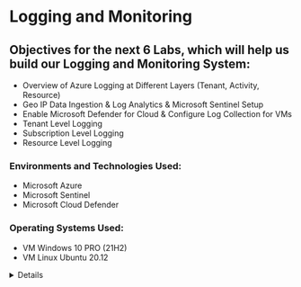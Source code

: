 # Logging and Monitoring

## Objectives for the next 6 Labs, which will help us build our Logging and Monitoring System:

- Overview of Azure Logging at Different Layers (Tenant, Activity, Resource)
- Geo IP Data Ingestion & Log Analytics & Microsoft Sentinel Setup
- Enable Microsoft Defender for Cloud & Configure Log Collection for VMs
- Tenant Level Logging
- Subscription Level Logging
- Resource Level Logging

### Environments and Technologies Used:

- Microsoft Azure
- Microsoft Sentinel
- Microsoft Cloud Defender

### Operating Systems Used:

- VM Windows 10 PRO (21H2)
- VM Linux Ubuntu 20.12
<details close>

<div>

</summary>

  ## Here is an overview of Azure logging at different layers: tenant, subscription, and resource:
  
1. Tenant Level Logging: Azure allows you to enable logging at the tenant level, capturing logs for services and activities that span across your entire Azure tenant. This includes Azure AD logs, Azure Resource Manager logs, and more. Tenant-level logging provides a holistic view of activities and events across your Azure environment.

2. Subscription Level Logging: Logging can also be configured at the subscription level, allowing you to monitor and track activities specific to a particular Azure subscription. This includes capturing logs for resource deployments, management operations, and changes within the subscription.

3. Resource Level Logging: Azure provides the ability to enable logging at the resource level, focusing on specific Azure resources such as virtual machines, storage accounts, or databases. Resource-level logging offers detailed insights into the operations, performance metrics, and diagnostic data of individual resources.

By leveraging logging at these different layers, you can effectively monitor and analyze activities, detect security threats, troubleshoot issues, and ensure compliance across your Azure environment.

<p align="center">
<img src="https://i.imgur.com/lLaiDex.png" height="70%" width="70%" alt="Azure Free Account"/> 
</p>
<details close>

---

</summary>

  ## In this lab, we will utilize two GeoIP files to enhance our analysis capabilities. These files will allow us to correlate IP addresses and determine the geographical location from which the attacks originated. This information will provide valuable insights into the source of the attacks and help us strengthen our security measures. <b>

- To begin, we will download two IP files that are essential for our analysis. 

![image](https://user-images.githubusercontent.com/112146207/231026643-50acaa3b-3f83-4467-b6ee-49cf28ee2225.png)

- Next, we will access our Azure account and navigate to the "Storage accounts" section. From there, we will initiate a search for "Storage accounts" and select the option to "Create storage account." This will enable us to set up a new storage account in Azure.

<p align="center">
<img src="https://i.imgur.com/gjdNQ3d.png" height="70%" width="70%" alt="Azure Free Account"/> 
</p>

- While creating the storage account, please ensure that you place it under the "RG-Cyber-Lab" resource group. Additionally, specify a unique storage account name, select the desired region, and set the redundancy to locally-redundant storage (LRS). These configurations will ensure that the storage account is properly organized and aligned with the required specifications for our lab.

- It's important to remember that redundancy in cybersecurity plays a crucial role in enhancing fault tolerance. Fault tolerance refers to the system's ability to continue operating smoothly even in the event of a failure in one of its components. By implementing redundancy measures, such as locally-redundant storage (LRS) in our storage account, we ensure that our data remains available and protected even if certain components or systems encounter issues or failures.

<p align="center">
<img src="https://i.imgur.com/weQglom.png" height="70%" width="70%" alt="Azure Free Account"/> 
</p>
  
- After successfully creating the storage account, proceed to the search bar and enter "storage account" to locate and access the storage account within Azure. This will allow us to manage and configure the storage account according to our specific requirements. 
> Within the storage account, create a container named “ipgeodata”

<p align="center">
<img src="https://i.imgur.com/RMcy7Va.png" height="70%" width="70%" alt="Azure Free Account"/> 
</p>
  
- Click on ```ipgeodata``` and we will upload the 2 files we downloaded
> This might take a while since one of the files is very large, but patience is key! 

<p align="center">
<img src="https://i.imgur.com/6JGq0yO.png" height="70%" width="70%" alt="Azure Free Account"/> 
</p>

- We now need to generate SAS URLs for both of these files.
> A SAS (Shared Access Signature) is utilized to grant access to files on an individual basis, rather than providing unrestricted access to the entire container. It allows for more granular control and security by specifying the specific permissions and timeframe for which the access is granted.

- We will first copy the file names and jot them down on a notepad 

<p align="center">
<img src="https://i.imgur.com/iLc6Obf.png" height="70%" width="70%" alt="Azure Free Account"/> 
</p>
  
- To generate a SAS for the first file, right-click on its name and select the "Generate SAS" option. Ensure that you generate the SAS for the city blocks IPv4 file specifically. 

<p align="center">
<img src="https://i.imgur.com/DaESGBQ.png" height="70%" width="70%" alt="Azure Free Account"/> 
</p>
  
- Extend the expiration date, by setting it to be at least one year in the future, and then click on the "Generate SAS" button. After generating the SAS, make sure to copy the Blob SAS URL and save it in your notes for future reference. This SAS URL will be utilized later in the process, so it's crucial to keep it readily available.

- Allow me to explain the rationale behind this process. The purpose of generating the SAS URL is to provide it to the Log repository. The Log repository will utilize this SAS URL to access and read the data from the specified file in Azure Sentinel. This data will then be ingested into the Azure Sentinel database for further analysis and monitoring. We can anticipate exploring this integration in the upcoming steps, which will allow us to leverage the power of Azure Sentinel for efficient log management and analysis.

<p align="center">
<img src="https://i.imgur.com/JdqUeoP.png" height="70%" width="70%" alt="Azure Free Account"/> 
</p>
  
- The identical steps will be followed for the "City-Locations" file.

<p align="center">
<img src="https://i.imgur.com/iHJFjV6.png" height="70%" width="70%" alt="Azure Free Account"/> 
</p>
  
- It is crucial to have copied the Blob URLs to a notepad or another document, as we will be relying on them for further steps. Please ensure that you have securely saved the Blob URLs, as they will be necessary for our upcoming tasks and integrations.

<p align="center">
<img src="https://i.imgur.com/U6UO6vT.png" height="70%" width="70%" alt="Azure Free Account"/> 
</p>

- Our SIEM (Security Information and Event Management) solution will be configured to monitor our log analytics workspace. It will collect, analyze, and identify logs in real-time.

<p align="center">
<img src="https://i.imgur.com/NCuqbKt.png" height="70%" width="70%" alt="Azure Free Account"/> 
</p>
  
- To create a Log Analytics workspace, please navigate to portal.azure.com and use the search bar to find "log analytics workspace". Once located, click on the "Create" button to initiate the workspace creation process. 

> Enter your resource group, name, and region
> Click "create"

<p align="center">
<img src="https://i.imgur.com/VOSRAh3.png" height="70%" width="70%" alt="Azure Free Account"/> 
</p>

- We have created our Log Analytics workspace, which will be enriched with Geo data to correlate IP addresses and determine origins. Now, we will create our SIEM resource and establish a connection with the Log Analytics workspace. This integration will empower us to monitor and respond to security events effectively by utilizing the comprehensive log data collected within the workspace. It will enhance our cybersecurity capabilities and enable proactive threat management. 

- In the Azure portal, search for "Microsoft Sentinel" in the search bar and click "Create" to initiate the provisioning of the powerful security information and event management (SIEM) solution. 

- Afterward, select your Log Analytics workspace and click on the "Add" button to establish the connection between the Microsoft Sentinel SIEM solution and the Log Analytics workspace. 

<p align="center">
<img src="https://i.imgur.com/D72hGmc.png" height="70%" width="70%" alt="Azure Free Account"/> 
</p>

- Now, we will proceed to create two Watchlists within Azure Sentinel. Additionally, we will ingest CSV files containing geo-data from Azure Storage. These steps will enable us to leverage the Watchlists feature for advanced threat detection and response, while also enriching our security analytics with geo-location information.

<p align="center">
<img src="https://i.imgur.com/rRV673f.png" height="70%" width="70%" alt="Azure Free Account"/> 
</p>
  
- Let's add the following information exactly, using the Blob URLs that you previously copied and saved
- After you carefully fill it out, Review and create

<p align="center">
<img src="https://i.imgur.com/pT7Yffk.png" height="70%" width="70%" alt="Azure Free Account"/> 
</p>

<p align="center">
<img src="https://i.imgur.com/qj0WkUT.png" height="70%" width="70%" alt="Azure Free Account"/> 
</p>

- Let's replicate the same steps to create the second watchlist. Pay careful attention to filling in the details exactly as provided
  
<p align="center">
<img src="https://i.imgur.com/fQWcpY2.png" height="70%" width="70%" alt="Azure Free Account"/> 
</p>

<p align="center">
<img src="https://i.imgur.com/1pXDLiZ.png" height="70%" width="70%" alt="Azure Free Account"/> 
</p>  

- Now, we need to enable the upload or loading of these files from our storage account into Sentinel/Log Analytics Workspace. It's important to note that the larger file may take more than 24 hours to complete the process due to its size. Patience is required as the system processes and transfers the data from the storage account to the Log Analytics Workspace within Sentinel.

- In the Log Analytics workspace, we will execute queries to verify the presence of records from both watchlists, ensuring their visibility and accessibility. This step will confirm the successful ingestion of data from the watchlists into the Log Analytics workspace, enabling us to utilize the information for analysis and monitoring purposes.

- It should look something like this:

<p align="center">
<img src="https://i.imgur.com/jLEXBWl.png" height="70%" width="70%" alt="Azure Free Account"/> 
</p>
<details close>

---

</summary>

- In this segment, we will establish a Linux VM and configure the Windows security event logs from our Windows machine, along with the syslog logs from our Linux machine, to be sent to the log analytics workspace. Furthermore, we will configure logging for the NSG (Network Security Group), also referred to as mini firewalls, and transmit flow logs into the log analytics workspace. This comprehensive setup will allow us to centralize and analyze logs from various sources, enhancing our monitoring and security capabilities. 

- To create an additional Virtual Machine in Azure, ensure that you select the same Region, Resource Group, and VNet as the previous VM. Name this new VM "linux-vm" to maintain consistency across your deployment. 
- It is recommended to avoid choosing the 1 vcpu VM size due to its potential inability to generate logs during a DDoS attack. 
- For authentication purposes, opt to use a username and password instead of SSH keys to restrict access to the Virtual Machine.
- Finally, make sure that the Network Security Group (NSG) is set up to allow unrestricted traffic flow by permitting all types of traffic. This configuration will enable seamless communication and remove any restrictions imposed by the NSG on the flow of network traffic.

<p align="center">
<img src="https://i.imgur.com/ieyBzhM.png" height="70%" width="70%" alt="Azure Free Account"/> 
</p>

<p align="center">
<img src="https://i.imgur.com/zXLjrZf.png" height="70%" width="70%" alt="Azure Free Account"/> 
</p>

---
 
- To bolster the security of your Azure environment, our initial step will be to activate Microsoft Defender for Cloud for our subscription. 
  
<p align="center">
<img src="https://i.imgur.com/C33vLa3.png" height="70%" width="70%" alt="Azure Free Account"/> 
</p>   

<p align="center">
<img src="https://i.imgur.com/RHG1w2E.png" height="70%" width="70%" alt="Azure Free Account"/> 
</p>
  
- Make sure everything is checked off and that you have your resource group, subscription, and your log analytics workspace info.

<p align="center">
<img src="https://i.imgur.com/IYU9DdO.png" height="70%" width="70%" alt="Azure Free Account"/> 
</p>
  
- We're going to go ahead and enable the security policy since we will use it later on.

- Make sure to click on "security policy" and then click "Add more standards".

- We're going to add NIST 800-53: Security and privacy controls and Azure CIS 1.4.0 (latest version).
  
<p align="center">
<img src="https://i.imgur.com/NXbqskS.png" height="70%" width="70%" alt="Azure Free Account"/> 
</p>

- We will now enable Defender Plans for both VMs and SQL Instances on VMs to detect and respond to potential security threats.
  
- Go back to Microsoft Defender for Cloud and click on "environment settings" and we're going to do the same thing for our log analytics workspace.
  
<p align="center">
<img src="https://i.imgur.com/KS6IJJK.png" height="70%" width="70%" alt="Azure Free Account"/> 
</p>

<p align="center">
<img src="https://i.imgur.com/ixD4Uc5.png" height="70%" width="70%" alt="Azure Free Account"/> 
</p>
  
- Go to Data Collection to enable all events. Since the information originates from the Windows event log, we will configure the system to send security events to our designated log analytics workspace. This setup ensures that security-related events from Windows are seamlessly forwarded to the log analytics workspace for centralized monitoring and analysis.

<p align="center">
<img src="https://i.imgur.com/xncoHmZ.png" height="70%" width="70%" alt="Azure Free Account"/> 
</p>
  
- Next, we will proceed with the configuration of logging and log forwarding for our Network Security Group (NSG), often referred to as a mini firewall. 
  
- To begin, navigate to the Azure home page and select "Windows VM." From there, access the networking settings and locate the "windows-vm-nsg" option. This will allow us to proceed with the configuration and management of the Network Security Group associated with the Windows VM. 

<p align="center">
<img src="https://i.imgur.com/ycmjwxR.png" height="70%" width="70%" alt="Azure Free Account"/> 
</p>

- Next, we will generate Network Security Group (NSG) flow logs to capture relevant network traffic information.
  
<p align="center">
<img src="https://i.imgur.com/2PAAsVh.png" height="70%" width="70%" alt="Azure Free Account"/> 
</p>

- We will now do the same thing for our Linux VM.
  
<p align="center">
<img src="https://i.imgur.com/JSQM97Y.png" height="70%" width="70%" alt="Azure Free Account"/> 
</p>

<p align="center">
<img src="https://i.imgur.com/prUXTL1.png" height="70%" width="70%" alt="Azure Free Account"/> 
</p>

<details close>

---

</summary>

- In this segment, we will activate diagnostic settings for both Network Security Groups (NSGs). Enabling diagnostic settings allows us to capture and store valuable logs and metrics related to the NSGs, aiding in monitoring, analysis, and troubleshooting efforts for enhanced network security.
  
- To proceed, search for "VM" and select "Windows-VM" from the search results. Navigate to the networking section and click on your associated Network Security Group. From there, access the "diagnostic settings" and click on "add diagnostic setting." Fill in the required information and click "save" to finalize the configuration. 

<p align="center">
<img src="https://i.imgur.com/QOrUjcb.png" height="70%" width="70%" alt="Azure Free Account"/> 
</p>
  
- Follow the same process mentioned earlier for the Linux-VM.
  
<p align="center">
<img src="https://i.imgur.com/u5xdKYn.png" height="70%" width="70%" alt="Azure Free Account"/> 
</p>

- Next, we will integrate data connectors into our Virtual Machines (VMs) and establish data collection rules to gather relevant information. By adding data connectors and configuring data collection rules, we can effectively capture and analyze data from the VMs for monitoring and security purposes.
  
- To begin, navigate to Microsoft Sentinel and access the "data connectors" section. Search for "windows" and locate the "Windows security events via AMA" connector. Click on "open connector page" to proceed with the configuration. 

> Data Connectors in Microsoft Sentinel provide the ability to stream all security events from Windows machines connected to your workspace using the Windows agent. This integration allows you to leverage dashboards, create custom alerts, and enhance your investigation capabilities. By gaining deeper insights into your organization's network and bolstering your security operations, you can improve overall security posture and incident response effectiveness.

<p align="center">
<img src="https://i.imgur.com/94GlalH.png" height="70%" width="70%" alt="Azure Free Account"/> 
</p>

- Proceed by clicking on "create data collection rule" to initiate the process. This step enables the transfer of events and logs from our Virtual Machines (VMs) into the log analytics workspace. Fill in the necessary information, ensuring the proper configuration for seamless data collection and analysis.

<p align="center">
<img src="https://i.imgur.com/Iu6VqXH.png" height="70%" width="70%" alt="Azure Free Account"/> 
</p>

- Navigate to the "resources" section and select "add resources" to proceed with the next step.

<p align="center">
<img src="https://i.imgur.com/03wn7eo.png" height="70%" width="70%" alt="Azure Free Account"/> 
</p>

- Finally, after completing the necessary steps, the configuration should resemble the following representation. 

<p align="center">
<img src="https://i.imgur.com/03wn7eo.png" height="70%" width="70%" alt="Azure Free Account"/> 
</p>

- Now, let's repeat the same process for our Linux VM. Start by searching for "log analytics workspace" and access the "agents" section. From there, click on "Linux servers" and proceed to click on "Data collection rules." 
  
<p align="center">
<img src="https://i.imgur.com/iJHN4Wx.png" height="70%" width="70%" alt="Azure Free Account"/> 
</p>

- Click on the "Create" button to initiate the setup process for data collection rules on the Linux VM. 
  
<p align="center">
<img src="https://i.imgur.com/omUx1ii.png" height="70%" width="70%" alt="Azure Free Account"/> 
</p>

- Proceed to the "resources" section and select the Linux-VM from the available resources. 

<p align="center">
<img src="https://i.imgur.com/uLBIGKF.png" height="70%" width="70%" alt="Azure Free Account"/> 
</p>
  
- Next, let's add a data source for our Linux VM by selecting the "Linux Syslog" as the data source type. Ensure that the LOG_AUTH is set to LOG_DEBUG while leaving the other logs as "none." 
  
<p align="center">
<img src="https://i.imgur.com/5OHzKO6.png" height="70%" width="70%" alt="Azure Free Account"/> 
</p>

- After completing the necessary configurations, the final result should resemble the provided example. This indicates that the data source for the Linux VM has been successfully added, allowing for the collection and analysis of syslog data within the log analytics workspace.
  
<p align="center">
<img src="https://i.imgur.com/8fMpu0J.png" height="70%" width="70%" alt="Azure Free Account"/> 
</p>

- Return to the log analytics workspace and open a new window to verify that the collection of application logs is properly configured and operational.
  
<p align="center">
<img src="https://i.imgur.com/4A5wLJ1.png" height="70%" width="70%" alt="Azure Free Account"/> 
</p>

- After performing the necessary checks and configurations, the final result should resemble the provided example. 

<p align="center">
<img src="https://i.imgur.com/M6AUWi7.png" height="70%" width="70%" alt="Azure Free Account"/> 
</p>

- Continuously monitor and refresh the log analytics agents tab within the log analytics workspace to verify the presence of the Windows and Linux VMs. Navigate to the "log analytics workspace" and access the "agents" section to ensure that both the Windows and Linux VMs are listed and properly connected to the log analytics workspace.
  
<p align="center">
<img src="https://i.imgur.com/ixZZzri.png" height="70%" width="70%" alt="Azure Free Account"/> 
</p>

<p align="center">
<img src="https://i.imgur.com/8WIRErR.png" height="70%" width="70%" alt="Azure Free Account"/> 
</p>

- Navigate to the "log analytics workspace" and access the "logs" section. Enter the search term "syslog" and execute the search by selecting the "run" option. This action will enable you to observe the incoming logs.

<p align="center">
<img src="https://i.imgur.com/Nah5rXU.png" height="70%" width="70%" alt="Azure Free Account"/> 
</p>

> Currently, we are delving into KQL (Kusto Query Language), which bears a strong resemblance to SQL. KQL assists us in sifting through logs effectively, allowing us to pinpoint precisely the information we are seeking to discover. 
 
<p align="center">
<img src="https://i.imgur.com/JiAQ1jt.png" height="70%" width="70%" alt="Azure Free Account"/> 
</p>

- Next, we will access our designated attack virtual machine (VM) and intentionally perform a few unsuccessful login attempts against both the Linux and Windows computers. By doing so, we can closely monitor and examine the corresponding logs in the log analytics system.
  
> Get the public IP address of your Windows VM

> Go to SSMS 

> Fail to login 3 times 

<p align="center">
<img src="https://i.imgur.com/S8Pin77.png" height="70%" width="70%" alt="Azure Free Account"/> 
</p>

- Deliberately induce a login failure using Remote Desktop Protocol (RDP).
  
<p align="center">
<img src="https://i.imgur.com/n2spfPq.png" height="70%" width="70%" alt="Azure Free Account"/> 
</p>

- We will now employ PowerShell to trigger three sequential unsuccessful login attempts for our Linux machine, subsequently followed by a single successful connection.

<p align="center">
<img src="https://i.imgur.com/JN9mxT4.png" height="70%" width="70%" alt="Azure Free Account"/> 
</p>

- We can now proceed to access "log Analytics."

- The KQL query will examine the SSMS Authentication logs on the Windows computer.

- Upon inspection, we can observe that the IP address corresponds to the attacking virtual machine.
  
<p align="center">
<img src="https://i.imgur.com/SALCiY2.png" height="70%" width="70%" alt="Azure Free Account"/> 
</p>

- We will now review the failed authentication attempts made on our Linux system. 
  
- We can observe the instances where I attempted to log in using an incorrect username and password combination.

<p align="center">
<img src="https://i.imgur.com/zf4AySq.png" height="70%" width="70%" alt="Azure Free Account"/> 
</p>

<p align="center">
<img src="https://i.imgur.com/iaWC1Tg.png" height="70%" width="70%" alt="Azure Free Account"/> 
</p>

- We will now analyze the unsuccessful login attempts made through Remote Desktop Protocol (RDP), with the option to filter the results based on the IP address of the attacker.
  
<p align="center">
<img src="https://i.imgur.com/LH8Ql4L.png" height="70%" width="70%" alt="Azure Free Account"/> 
</p>
<details close>

---

</summary>

- In this section, we will import tenant-level logs from Azure Active Directory. The crucial aspect of this lab is obtaining "Azure Active Directory Premium P2."

- To do so, navigate to Active Directory > Licenses > All products.

- Click on "Add" and locate the free trial for Premium P2.

- Once that is completed, search for "Azure AD," access "Security," and select "Identity Protection."

- Locate the "User Risk Policy" and ensure it is enabled.

- Additionally, verify that the "Sign-in Risk Policy" is also activated.
  
<p align="center">
<img src="https://i.imgur.com/AlxgXP2.png" height="70%" width="70%" alt="Azure Free Account"/> 
</p>

- Navigate to Azure AD and perform a search for "diagnostic settings."

- We will customize the logging settings to specify which logs we want to collect.
 
<p align="center">
<img src="https://i.imgur.com/JD7YMdP.png" height="70%" width="70%" alt="Azure Free Account"/> 
</p>

- Within Azure AD, locate the "users" section and proceed to create a new user.

<p align="center">
<img src="https://i.imgur.com/nFrYwBS.png" height="70%" width="70%" alt="Azure Free Account"/> 
</p>

- Subsequently, we will assign the role of Global Administrator to our dummy_user.
  
<p align="center">
<img src="https://i.imgur.com/rf9Jmkz.png" height="70%" width="70%" alt="Azure Free Account"/> 
</p>

- Now, we need to delete our dummy_user to generate logs for the removal of a global administrator.
  
<p align="center">
<img src="https://i.imgur.com/NDvrXIZ.png" height="70%" width="70%" alt="Azure Free Account"/> 
</p>

- We will now initiate a simulated brute force attack against Azure Active Directory (AAD), followed by the analysis of the resulting logs in the work analytics workspace.
  
- To begin, obtain your Visual Studio Code (VS Code) environment.
  
![image](https://user-images.githubusercontent.com/112146207/233215613-0b2e01f1-1f40-4a80-8aff-4a872309ae60.png)

- We will execute the "AAD-Brute-Force-Success-Simulator.ps1" script from our attack-VM.
  
<p align="center">
<img src="https://i.imgur.com/asUbJwi.png" height="70%" width="70%" alt="Azure Free Account"/> 
</p>

- Let's return to our log analytics workspace and navigate to the "logs" section. From there, we will utilize KQL (Kusto Query Language) to query and display the logs of our interest.
  
<p align="center">
<img src="https://i.imgur.com/Ucl7MtZ.png" height="70%" width="70%" alt="Azure Free Account"/> 
</p>

<details close>

- In this lab, our objective is to incorporate subscription-level logging, specifically the activity log.

- To achieve this, we will export Azure Activity Logs to the log analytics workspace.

- To initiate the process, navigate to "Azure Monitor," select "Activity Log," and locate the "Export activity logs" option.

- Proceed by clicking "Add diagnostic setting" to continue.
  
<p align="center">
<img src="https://i.imgur.com/8aLWepA.png" height="70%" width="70%" alt="Azure Free Account"/> 
</p>

- Let's create two new resource groups: one named "Scratch-Resource Group" and another named "Critical Infrastructure Wastewater."

<p align="center">
<img src="https://i.imgur.com/uEaOzgl.png" height="70%" width="70%" alt="Azure Free Account"/> 
</p>

- To generate logs in the management plane and observe them, we will delete the resource groups we previously created.

- The purpose of this action is to generate log activity that we can analyze.

- We will perform test lab queries to gain a better understanding of KQL (Kusto Query Language) and its application in filtering through log activity.

<p align="center">
<img src="https://i.imgur.com/66dEbgo.png" height="70%" width="70%" alt="Azure Free Account"/> 
</p>
<details close>

---

</summary>
  
- In this lab, our focus will be on collecting logs for both our blob storage and key vault.

- To accomplish this, we will enable diagnostic settings for our storage account to configure logging specifically for the blob storage component.

<p align="center">
<img src="https://i.imgur.com/la4MQ8T.png" height="70%" width="70%" alt="Azure Free Account"/> 
</p>

- Next, we will generate logs for Azure Storage by performing actions such as reading blobs or files within the storage.
  
<p align="center">
<img src="https://i.imgur.com/qYpw0LV.png" height="70%" width="70%" alt="Azure Free Account"/> 
</p>

- We will create a diagnostic setting to activate logging for the key vault.
  
<p align="center">
<img src="https://i.imgur.com/WE3mFwe.png" height="70%" width="70%" alt="Azure Free Account"/> 
</p>

- Now, we will proceed to configure logging for our key vault.

- To begin, we will create a Key Vault instance.
  
<p align="center">
<img src="https://i.imgur.com/lMZYIuf.png" height="70%" width="70%" alt="Azure Free Account"/> 
</p>

- We will now add a secret to the Key Vault, naming it "Tenant-Global-Admin-Password" and assigning a fictitious password to it.
  
<p align="center">
<img src="https://i.imgur.com/haJe2C1.png" height="70%" width="70%" alt="Azure Free Account"/> 
</p>

- Let's generate some logs for the Key Vault by accessing and reading the secret named "Tenant-Global-Admin-Password" within the Azure Portal.

<p align="center">
<img src="https://i.imgur.com/548Mi3m.png" height="70%" width="70%" alt="Azure Free Account"/> 
</p>

<p align="center">
<img src="https://i.imgur.com/Z2xZ3zU.png" height="70%" width="70%" alt="Azure Free Account"/> 
</p>

> Take a moment to observe the logs, noting that they may require some time to appear. Feel free to refer to the [KQL Query Cheat Sheet](https://github.com/joshmadakor1/Cyber-Course/blob/main/KQL-Query-Cheat-Sheet.md) for assistance in analyzing the logs.
